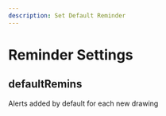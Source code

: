 ```yaml
---
description: Set Default Reminder
---
```


# Reminder Settings

## defaultRemins

Alerts added by default for each new drawing
